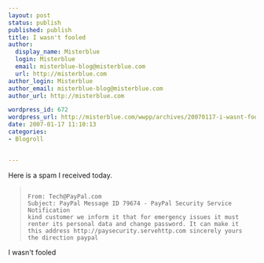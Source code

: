 ```yaml
---
layout: post
status: publish
published: publish
title: I wasn't fooled
author:
  display_name: Misterblue
  login: Misterblue
  email: misterblue-blog@misterblue.com
  url: http://misterblue.com
author_login: Misterblue
author_email: misterblue-blog@misterblue.com
author_url: http://misterblue.com

wordpress_id: 672
wordpress_url: http://misterblue.com/wwpp/archives/20070117-i-wasnt-fooled
date: 2007-01-17 11:10:13
categories:
- Blogroll


---
```

Here is a spam I received today.
<blockquote><code>
From: Tech@PayPal.com
Subject: PayPal Message ID 79674 - PayPal Security Service Notification
kind customer we inform it that for emergency issues it must renter its personal data and change password. It can make it this address http://paysecurity.servehttp.com sincerely yours the direction paypal 
</code></blockquote>
I wasn't fooled
